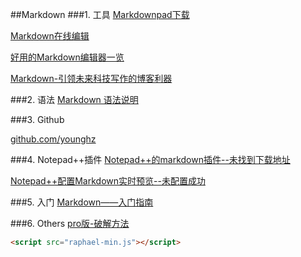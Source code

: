 ##Markdown
###1. 工具
[Markdownpad下载](http://www.markdownpad.com/)  

[Markdown在线编辑](http://dillinger.io/)

[好用的Markdown编辑器一览](http://www.williamlong.info/archives/4319.html)  

[Markdown-引领未来科技写作的博客利器](http://mux.alimama.com/posts/620)

###2. 语法
[Markdown 语法说明](http://wowubuntu.com/markdown/)  

###3. Github

[github.com/younghz](https://github.com/younghz/Markdown) 

###4. Notepad++插件
[Notepad++的markdown插件--未找到下载地址](http://blog.gclxry.com/%E5%86%99%E4%BA%86%E4%B8%80%E4%B8%AAnotepad%E7%9A%84markdown%E6%8F%92%E4%BB%B6)  

[Notepad++配置Markdown实时预览--未配置成功](http://www.annhe.net/article-3271.html)   


###5. 入门
[Markdown——入门指南](http://www.jianshu.com/p/1e402922ee32/)


###6. Others
[pro版-破解方法](http://www.cnblogs.com/hazir/p/unlocking_markdownpad2.html)  
   
```html
<script src="raphael-min.js"></script>
```




